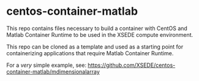 # centos-container-matlab
This repo contains files necessary to build a container with CentOS and Matlab Container Runtime to be used in the XSEDE compute environment. 

This repo can be cloned as a template and used as a starting point for containerizing 
applications that require Matlab Container Runtime.

For a *very* simple example, see: https://github.com/XSEDE/centos-container-matlab/mdimensionalarray
